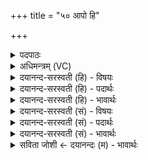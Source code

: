 +++
title = "५० आपो हि"

+++
<details><summary>पदपाठः</summary>

आपः॑। हि। स्थ। म॒यो॒भुव॒ इति॑ मयः॒ऽभुवः॑। ताः। नः॒। ऊ॒र्जे। द॒धा॒त॒न॒। म॒हे। रणा॑य। चक्ष॑से। ५०।
</details>

<details><summary>अधिमन्त्रम् (VC)</summary>

- आपो देवताः
- सिन्धुद्वीप ऋषिः
- गायत्री
- षड्जः
</details>

<details><summary>दयानन्द-सरस्वती (हि) - विषयः</summary>

अब विवाह किये स्त्री और पुरुष आपस में कैसे वर्त्तें, यह विषय अगले मन्त्र में कहा है ॥
</details>

<details><summary>दयानन्द-सरस्वती (हि) - पदार्थः</summary>

पदार्थान्वयभाषाः -  हे (आपः) जलों के समान शुभ गुणों में व्याप्त होनेवाली श्रेष्ठ स्त्रियो ! जो तुम लोग (मयोभुवः) सुख भोगनेवाली (स्थ) हो (ताः) वे तुम (ऊर्जे) बलयुक्त पराक्रम और (महे) बड़े-बड़े (चक्षसे) कहने योग्य (रणाय) सङ्ग्राम के लिये (नः) हम लोगों को (हि) निश्चय करके (दधातन) धारण करो ॥५० ॥
</details>

<details><summary>दयानन्द-सरस्वती (हि) - भावार्थः</summary>

भावार्थभाषाः -  इस मन्त्र में वाचकलुप्तोपमालङ्कार है। जैसे स्त्रियाँ अपने पतियों को तृप्त रक्खें, वैसे पति भी अपनी-अपनी स्त्रियों को सदा सुख देवें। ये दोनों युद्धकर्म में भी पृथक्-पृथक् न बसें अर्थात् इकट्ठे ही सदा वर्त्ताव रक्खें ॥५० ॥
</details>

<details><summary>दयानन्द-सरस्वती (सं) - विषयः</summary>

अथ कृतविवाहाः स्त्रीपुरुषा अन्योन्यं कथं वर्त्तेरन्नित्याह ॥
</details>

<details><summary>दयानन्द-सरस्वती (सं) - पदार्थः</summary>

पदार्थान्वयभाषाः -  हे जलवद्वर्त्तमाना आप इव याः स्त्रियः ! यूयं मयोभुवः स्थ ता ऊर्जे महे रणाय चक्षसे नो हि दधातन ॥५० ॥
</details>

<details><summary>दयानन्द-सरस्वती (सं) - भावार्थः</summary>

भावार्थभाषाः -  अत्र वाचकलुप्तोपमालङ्कारः। यथा स्त्रियः स्वपतीन् प्रीणयेयुस्तथैव पतयः स्वस्य स्त्रियः सदा सुखयन्तु। एते युद्धकर्मण्यपि पृथङ् न वसेयुरर्थात् सहैव सदा वर्त्तेरन् ॥५० ॥
</details>

<details><summary>सविता जोशी ← दयानन्दः (म) - भावार्थः</summary>

भावार्थभाषाः -  या मंत्रात वाचकलुप्तोपमालंकार आहे. स्त्री आपल्या पतीशी जसा व्यवहार करते तसे पुरुषानेही आपल्या पत्नीशी व्यवहार करून सुख द्यावे. दोघांनी युद्धकर्मातही वेगवेगळे राहू नये, तर सदैव एकत्र राहावे.
</details>